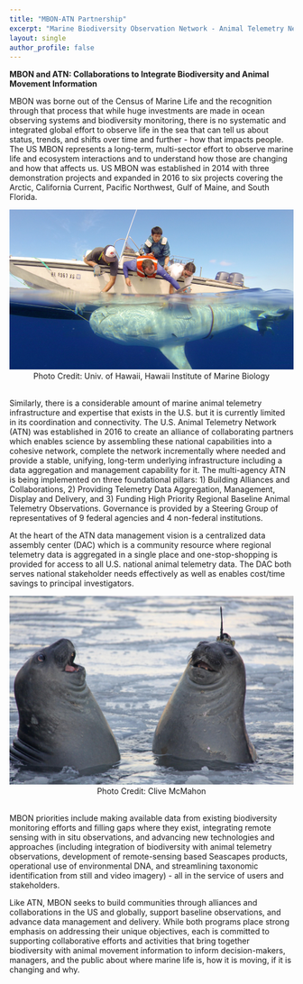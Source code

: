 ```yaml
---
title: "MBON-ATN Partnership"
excerpt: "Marine Biodiversity Observation Network - Animal Telemetry Network Partnership"
layout: single
author_profile: false
---
```


**MBON and ATN: Collaborations to Integrate Biodiversity and Animal Movement Information**  


MBON was borne out of the Census of Marine Life and the recognition through that process that while huge investments are made in ocean observing systems and biodiversity monitoring, there is no systematic and integrated global effort to observe life in the sea that can tell us about status, trends, and shifts over time and further - how that impacts people. The US MBON represents a long-term, multi-sector effort to observe marine life and ecosystem interactions and to understand how those are changing and how that affects us.  US MBON was established in 2014 with three demonstration projects and expanded in 2016 to six projects covering the Arctic, California Current, Pacific Northwest, Gulf of Maine, and South Florida.

<img src="/images/tigershark.png" alt="Tiger Shark">
<div align="center"><span class="small">Photo Credit: Univ. of Hawaii, Hawaii Institute of Marine Biology</span></div><br>

Similarly, there is a considerable amount of marine animal telemetry infrastructure and expertise that exists in the U.S. but it is currently limited in its coordination and connectivity. The U.S. Animal Telemetry Network (ATN) was established in 2016 to create an alliance of collaborating partners which enables science by assembling these national capabilities into a cohesive network, complete the network incrementally where needed and provide a stable, unifying, long-term underlying infrastructure including a data aggregation and management capability for it. The multi-agency ATN is being implemented on three foundational pillars: 1) Building Alliances and Collaborations, 2) Providing Telemetry Data Aggregation, Management, Display and Delivery, and 3) Funding High Priority Regional Baseline Animal Telemetry Observations. Governance is provided by a Steering Group of representatives of 9 federal agencies and 4 non-federal institutions. 

At the heart of the ATN data management vision is a centralized data assembly center (DAC) which is a community resource where regional telemetry data is aggregated in a single place and one-stop-shopping is provided for access to all U.S. national animal telemetry data. The DAC both serves national stakeholder needs effectively as well as enables cost/time savings to principal investigators.    

<img src="/images/taggedseals.jpg" alt="Tagged Seals">
<div align="center"><span class="small">Photo Credit: Clive McMahon</span></div><br>

MBON priorities include making available data from existing biodiversity monitoring efforts and  filling gaps where they exist, integrating remote sensing with in situ observations, and advancing new technologies and approaches (including integration of biodiversity with animal telemetry observations, development of remote-sensing based Seascapes products, operational use of environmental DNA, and streamlining taxonomic identification from still and video imagery) - all in the service of users and stakeholders.  

Like ATN, MBON seeks to build communities through alliances and collaborations in the US and globally, support baseline observations, and advance data management and delivery. While both programs place strong emphasis on addressing their unique objectives, each is committed to supporting collaborative efforts and activities that bring together biodiversity with animal movement information to inform decision-makers, managers, and the public about where marine life is, how it is moving, if it is changing and why.
